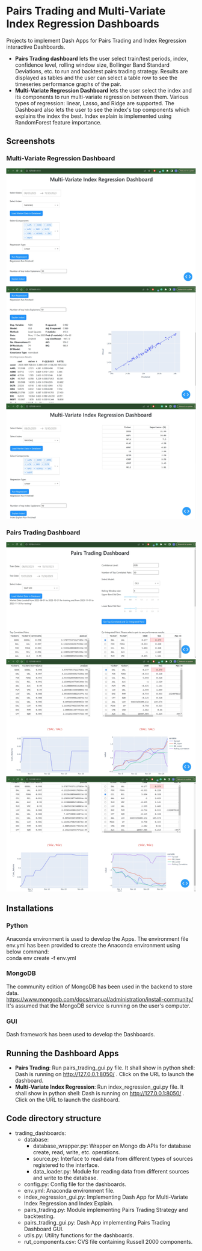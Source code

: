 # Pairs Trading and Multi-Variate Index Regression Dashboards
Projects to implement Dash Apps for Pairs Trading and Index Regression interactive Dashboards. 
- **Pairs Trading dashboard** lets the user select train/test periods, index, confidence level, rolling window size, Bollinger Band Standard Deviations, etc. to run and backtest pairs trading strategy. Results are displayed as tables and the user can select a table row to see the timeseries performance graphs of the pair.  
- **Multi-Variate Regression Dashboard** lets the user select the index and its components to run multi-variate regression between them. Various types of regression: linear, Lasso, and Ridge are supported. The Dashboard also lets the user to see the index's top components which explains the index the best. Index explain is implemented using RandomForest feature importance.

## Screenshots

### Multi-Variate Regression Dashboard
![alt text](screenshots/Multi_VariateRegression_Result1.jpg)
![alt text](screenshots/Multi_VariateRegression_Result2.jpg)
![alt text](screenshots/Multi_VariateRegression_Result3.jpg)

### Pairs Trading Dashboard
![alt text](screenshots/PairsTradingDashboard_Result1.jpg)
![alt text](screenshots/PairsTradingDashboard_Result2.jpg)
![alt text](screenshots/PairsTradingDashboard_Result3.jpg)

## Installations

### Python
Anaconda environment is used to develop the Apps. The environment file env.yml has been provided to create the Anaconda environment using below command:  
conda env create -f env.yml

### MongoDB
The community edition of MongoDB has been used in the backend to store data.  
https://www.mongodb.com/docs/manual/administration/install-community/
It's assumed that the MongoDB service is running on the user's computer.
### GUI
Dash framework has been used to develop the Dashboards.

## Running the Dashboard Apps
- **Pairs Trading**: Run pairs_trading_gui.py file. It shall show in python shell: Dash is running on http://127.0.0.1:8050/ . Click on the URL to launch the dashboard.
- **Multi-Variate Index Regression**: Run index_regression_gui.py file. It shall show in python shell: Dash is running on http://127.0.0.1:8050/ . Click on the URL to launch the dashboard.

## Code directory structure
- trading_dashboards:
  - database:
      - database_wrapper.py: Wrapper on Mongo db APIs for database create, read, write, etc. operations.
      - source.py: Interface to read data from different types of sources registered to the interface.
      - data_loader.py: Module for reading data from different sources and write to the database.
  - config.py: Config file for the dashboards.
  - env.yml: Anaconda environment file.
  - index_regression_gui.py: Implementing Dash App for Multi-Variate Index Regression and Index Explain.
  - pairs_trading.py: Module implementing Pairs Trading Strategy and backtesting.
  - pairs_trading_gui.py: Dash App implementing Pairs Trading Dashboard GUI.
  - utils.py: Utility functions for the dashboards.
  - rut_components.csv: CVS file containing Russell 2000 components.
